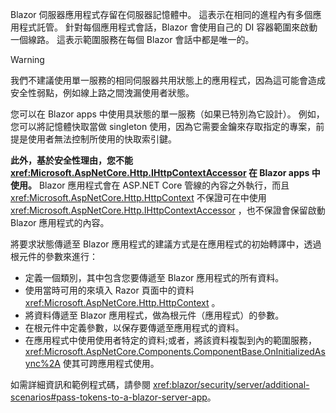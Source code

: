 Blazor 伺服器應用程式存留在伺服器記憶體中。 這表示在相同的進程內有多個應用程式託管。 針對每個應用程式會話，Blazor 會使用自己的 DI 容器範圍來啟動一個線路。 這表示範圍服務在每個 Blazor 會話中都是唯一的。

> [!WARNING]
> 我們不建議使用單一服務的相同伺服器共用狀態上的應用程式，因為這可能會造成安全性弱點，例如線上路之間洩漏使用者狀態。

您可以在 Blazor apps 中使用具狀態的單一服務（如果已特別為它設計）。 例如，您可以將記憶體快取當做 singleton 使用，因為它需要金鑰來存取指定的專案，前提是使用者無法控制所使用的快取索引鍵。

**此外，基於安全性理由，您不能 <xref:Microsoft.AspNetCore.Http.IHttpContextAccessor> 在 Blazor apps 中使用。** Blazor 應用程式會在 ASP.NET Core 管線的內容之外執行，而且 <xref:Microsoft.AspNetCore.Http.HttpContext> 不保證可在中使用 <xref:Microsoft.AspNetCore.Http.IHttpContextAccessor> ，也不保證會保留啟動 Blazor 應用程式的內容。

將要求狀態傳遞至 Blazor 應用程式的建議方式是在應用程式的初始轉譯中，透過根元件的參數來進行：

* 定義一個類別，其中包含您要傳遞至 Blazor 應用程式的所有資料。
* 使用當時可用的來填入 Razor 頁面中的資料 <xref:Microsoft.AspNetCore.Http.HttpContext> 。
* 將資料傳遞至 Blazor 應用程式，做為根元件（應用程式）的參數。
* 在根元件中定義參數，以保存要傳遞至應用程式的資料。
* 在應用程式中使用使用者特定的資料;或者，將該資料複製到內的範圍服務， <xref:Microsoft.AspNetCore.Components.ComponentBase.OnInitializedAsync%2A> 使其可跨應用程式使用。

如需詳細資訊和範例程式碼，請參閱 <xref:blazor/security/server/additional-scenarios#pass-tokens-to-a-blazor-server-app>。
